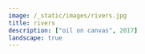 ```yaml
---
image: /_static/images/rivers.jpg
title: rivers
description: ["oil on canvas", 2017]
landscape: true
---
```

